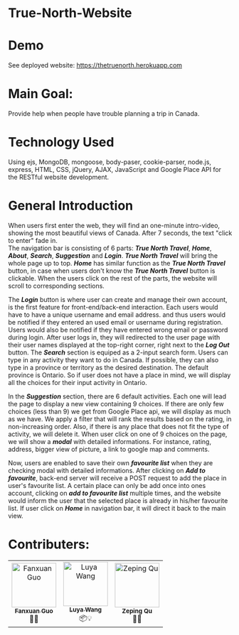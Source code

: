 # True-North-Website
Demo 
===========
See deployed website: https://thetruenorth.herokuapp.com 

Main Goal:
===========
Provide help when people have trouble planning a trip in Canada.

Technology Used
========
Using ejs, MongoDB, mongoose, body-paser, cookie-parser, node.js, express, HTML, CSS, jQuery, AJAX, JavaScript and Google Place API for the RESTful website development. 
 
General Introduction
========
When users first enter the web, they will find an one-minute intro-video, showing the most beautiful views of Canada. After 7 seconds, the text "click to enter" fade in.   
The navigation bar is consisting of 6 parts: ***True North Travel***, ***Home***, ***About***, ***Search***, ***Suggestion*** and ***Login***. ***True North Travel*** will bring the whole page up to top. ***Home*** has similar function as the ***True North Travel*** button, in case when users don't know the ***True North Travel*** button is clickable. When the users click on the rest of the parts, the website will scroll to corresponding sections. 

The ***Login*** button is where user can create and manage their own account, is the first feature for front-end/back-end interaction. Each users would have to have a unique username and email address. and thus users would be notified if they entered an used email or username during registration. Users would also be notified if they have entered wrong email or password during login. After user logs in, they will redirected to the user page with their user names displayed at the top-right corner, right next to the ***Log Out*** button.
The ***Search*** section is equiped as a 2-input search form. Users can type in any activity they want to do in Canada. If possible, they can also type in a province or territory as the desired destination. The default province is Ontario. So if user does not have a place in mind, we will display all the choices for their input activity in Ontario.

In the ***Suggestion*** section, there are 6 default activities. Each one will lead the page to display a new view containing 9 choices. If there are only few choices (less than 9) we get from Google Place api, we will display as much as we have. We apply a filter that will rank the results based on the rating, in non-increasing order. Also, if there is any place that does not fit the type of activity, we will delete it. When user click on one of 9 choices on the page, we will show a ***modal***  with detailed informations. For instance, rating, address, bigger view of picture, a link to google map and comments.  

Now, users are enabled to save their own ***favourite list*** when they are checking modal with detailed informations. After clicking on ***Add to favourite***, back-end server will receive a POST request to add the place in user's favourite list. A certain place can only be add once into ones account, clicking on ***add to favourite list*** multiple times, and the website would inform the user that the selected place is already in his/her favourite list. If user click on ***Home*** in navigation bar, it will direct it back to the main view.

Contributers:
==========
<table>
  <tr>
    <td align="center"><a href="https://github.com/ShirSherbet"><img src="https://avatars2.githubusercontent.com/u/25424994?s=460&v=4" width="100px;" alt="Fanxuan Guo"/><br /><sub><b>Fanxuan Guo</b></sub></a><br />👀📖</td>
    <td align="center"><a href="https://github.com/michelleww"><img src="https://avatars.githubusercontent.com/u/35818851?v=4" width="100px;" alt="Luya Wang"/><br /><sub><b>Luya Wang</b></sub></a><br />📦💡</td>
   <td align="center"><img src="https://avatars.githubusercontent.com/u/44177295?v=4" width="100px;" alt="Zeping Qu"/><br /><sub><b>Zeping Qu</b></sub></a><br />🤝💭</td>
   </tr>
</table>
